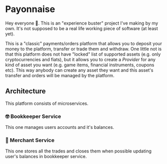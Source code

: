 # Payonnaise

Hey everyone 👋. This is an "experience buster" project I've making by my own. It's not supposed to be a real life working piece of software (at least yet).

This is a "classic" payments/orders platform that allows you to deposit your money to the platform, transfer or trade them and withdraw. One little not is that this platform does not have "locked" list of supported assets (e.g. only cryptocurrencies and fiats), but it allows you to create a *Provider* for any kind of asset you want (e.g. game items, financial instruments, coupons etc). This way anybody can create any asset they want and this asset's transfer and orders will be managed by the platform.

## Architecture

This platform consists of microservices.

### 🤓 Bookkeeper Service

This one manages users accounts and it's balances.

### 🤠 Merchant Service

This one stores all the trades and closes them when possible updating user's balances in bookkeeper service.